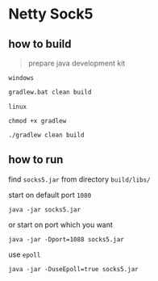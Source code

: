 # Netty Sock5

## how to build

> prepare java development kit



`windows`

```bat
gradlew.bat clean build
```

`linux`

```shell
chmod +x gradlew

./gradlew clean build
```

## how to run

find `socks5.jar` from directory `build/libs/`

start on default port `1080`

```shell
java -jar socks5.jar
```

or start on port which you want

```shell
java -jar -Dport=1088 socks5.jar
```

use `epoll`

```shell
java -jar -DuseEpoll=true socks5.jar
```

